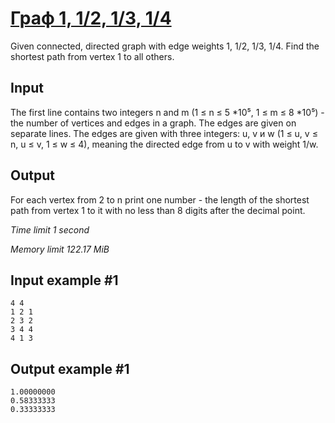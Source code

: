 # [Граф 1, 1/2, 1/3, 1/4](https://www.e-olymp.com/en/problems/5471)

Given connected, directed graph with edge weights 1, 1/2, 1/3, 1/4. Find the shortest path from vertex 1 to all others.

## Input

The first line contains two integers n and m (1 ≤ n ≤ 5 *10⁵, 1 ≤ m ≤ 8 *10⁵) - the number of vertices and edges in a graph. The edges are given on separate lines. The edges are given with three integers: u, v и w (1 ≤ u, v ≤ n, u ≤ v, 1 ≤ w ≤ 4), meaning the directed edge from u to v with weight 1/w.

## Output

For each vertex from 2 to n print one number - the length of the shortest path from vertex 1 to it with no less than 8 digits after the decimal point.

_Time limit 1 second_

_Memory limit 122.17 MiB_

## Input example #1
```
4 4
1 2 1
2 3 2
3 4 4
4 1 3
```

## Output example #1
```
1.00000000
0.58333333
0.33333333
```
